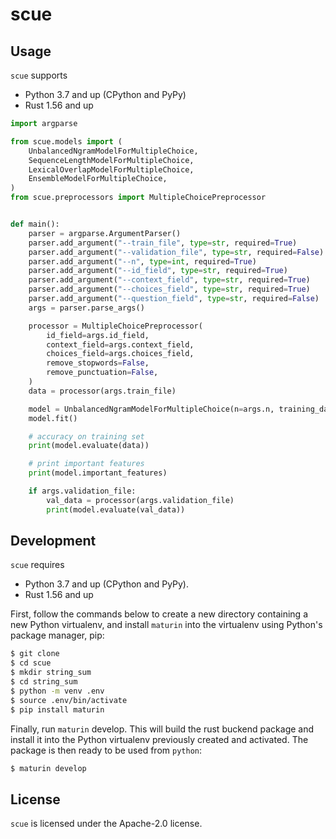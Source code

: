 # scue

## Usage

`scue` supports

- Python 3.7 and up (CPython and PyPy)
- Rust 1.56 and up

```python
import argparse

from scue.models import (
    UnbalancedNgramModelForMultipleChoice,
    SequenceLengthModelForMultipleChoice,
    LexicalOverlapModelForMultipleChoice,
    EnsembleModelForMultipleChoice,
)
from scue.preprocessors import MultipleChoicePreprocessor


def main():
    parser = argparse.ArgumentParser()
    parser.add_argument("--train_file", type=str, required=True)
    parser.add_argument("--validation_file", type=str, required=False)
    parser.add_argument("--n", type=int, required=True)
    parser.add_argument("--id_field", type=str, required=True)
    parser.add_argument("--context_field", type=str, required=True)
    parser.add_argument("--choices_field", type=str, required=True)
    parser.add_argument("--question_field", type=str, required=False)
    args = parser.parse_args()

    processor = MultipleChoicePreprocessor(
        id_field=args.id_field,
        context_field=args.context_field,
        choices_field=args.choices_field,
        remove_stopwords=False,
        remove_punctuation=False,
    )
    data = processor(args.train_file)

    model = UnbalancedNgramModelForMultipleChoice(n=args.n, training_data=data)
    model.fit()

    # accuracy on training set
    print(model.evaluate(data))

    # print important features
    print(model.important_features)

    if args.validation_file:
        val_data = processor(args.validation_file)
        print(model.evaluate(val_data))


```

## Development

`scue` requires

- Python 3.7 and up (CPython and PyPy).
- Rust 1.56 and up

First, follow the commands below to create a new directory containing a new Python virtualenv, and install `maturin` into the virtualenv using Python's package manager, pip:

```bash
$ git clone
$ cd scue
$ mkdir string_sum
$ cd string_sum
$ python -m venv .env
$ source .env/bin/activate
$ pip install maturin
```

Finally, run `maturin` develop. This will build the rust buckend package and install it into the Python virtualenv previously created and activated. The package is then ready to be used from `python`:

```bash
$ maturin develop
```

## License

`scue` is licensed under the Apache-2.0 license.
